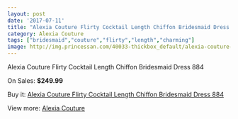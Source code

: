 ```yaml
---
layout: post
date: '2017-07-11'
title: "Alexia Couture Flirty Cocktail Length Chiffon Bridesmaid Dress 884"
category: Alexia Couture
tags: ["bridesmaid","couture","flirty","length","charming"]
image: http://img.princessan.com/40033-thickbox_default/alexia-couture-flirty-cocktail-length-chiffon-bridesmaid-dress-884.jpg
---
```

Alexia Couture Flirty Cocktail Length Chiffon Bridesmaid Dress 884

On Sales: **$249.99**
<a href="https://www.princessan.com/en/18732-alexia-couture-flirty-cocktail-length-chiffon-bridesmaid-dress-884.html"><amp-img layout="responsive" width="600" height="600" src="//img.princessan.com/40033-thickbox_default/alexia-couture-flirty-cocktail-length-chiffon-bridesmaid-dress-884.jpg" alt="Alexia Couture Flirty Cocktail Length Chiffon Bridesmaid Dress 884 0" /></a>

Buy it: [Alexia Couture Flirty Cocktail Length Chiffon Bridesmaid Dress 884](https://www.princessan.com/en/18732-alexia-couture-flirty-cocktail-length-chiffon-bridesmaid-dress-884.html "Alexia Couture Flirty Cocktail Length Chiffon Bridesmaid Dress 884")

View more: [Alexia Couture](https://www.princessan.com/en/173- "Alexia Couture")